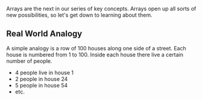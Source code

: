 Arrays are the next in our series of key concepts. Arrays open up all sorts of new possibilities, so let's get down to learning about them.

## Real World Analogy
A simple analogy is a row of 100 houses along one side of a street. Each house is numbered from 1 to 100. Inside each house there live a certain number of people. 

- 4 people live in house 1
- 2 people in house 24
- 5 people in house 54 
- etc.

